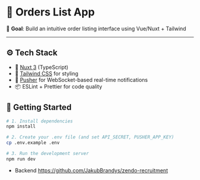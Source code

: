 # 🧾 Orders List App

🎯 **Goal**: Build an intuitive order listing interface using Vue/Nuxt + Tailwind

---

## ⚙️ Tech Stack

- 🌱 [Nuxt 3](https://nuxt.com/) (TypeScript)
- 🎨 [Tailwind CSS](https://tailwindcss.com/) for styling
- 🔁 [Pusher](https://pusher.com/) for WebSocket-based real-time notifications
- 📦 ESLint + Prettier for code quality

## 🚀 Getting Started
```bash
# 1. Install dependencies
npm install

# 2. Create your .env file (and set API_SECRET, PUSHER_APP_KEY)
cp .env.example .env

# 3. Run the development server
npm run dev
```

- Backend https://github.com/JakubBrandys/zendo-recruitment
